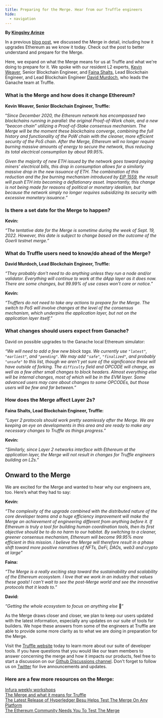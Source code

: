 ```yaml
---
title: Preparing for the Merge. Hear from our Truffle engineers 
hide:
  - navigation
---
```


**By [Kingsley Arinze](https://twitter.com/heydamali)**

In a previous [blog post](https://trufflesuite.com/blog/the-merge-and-what-it-means-for-truffle), we discussed the Merge in detail, including how it upgrades Ethereum as we know it today. Check out the post to better understand and prepare for the Merge.

Here, we expand on what the Merge means for us at Truffle and what we're doing to prepare for it. We spoke with our resident L2 experts, [Kevin Weaver](https://twitter.com/kevin_weaver), Senior Blockchain Engineer, and [Faina Shalts](https://twitter.com/bitsplaining), Lead Blockchain Engineer, and Lead Blockchain Engineer [David Murdoch](https://twitter.com/atdavidmurdoch), who leads the Ganache team at Truffle.

### ​​What is the Merge and how does it change Ethereum?

**Kevin Weaver, Senior Blockchain Engineer, Truffle:**

“*Since December 2020, the Ethereum network has encompassed two blockchains running in parallel: the original Proof-of-Work chain, and a new “beacon chain” utilizing a Proof-of-Stake consensus mechanism. The Merge will be the moment these blockchains converge, combining the full history and functionality of the PoW chain with the cleaner, more efficient security of the PoS chain. After the Merge, Ethereum will no longer require burning massive amounts of energy to secure the network, thus reducing its total electrical consumption by about 99.95%.* 

*Given the majority of new ETH issued by the network goes toward paying miners’ electrical bills, this drop in consumption allows for a similarly massive drop in the new issuance of ETH. The combination of this reduction and the fee burning mechanism introduced by [EIP 1559](https://consensys.net/blog/quorum/what-is-eip-1559-how-will-it-change-ethereum), the result will push ETH into becoming a deflationary asset. Importantly, this change is not being made for reasons of political or monetary idealism, but because the network simply no longer requires subsidizing its security with excessive monetary issuance.”*

### Is there a set date for the Merge to happen?

**Kevin:**

*“The tentative date for the Merge is sometime during the week of Sept. 19, 2022. However, this date is subject to change based on the outcome of the Goerli testnet merge.”*

### What do Truffle users need to know/do ahead of the Merge?

**David Murdoch, Lead Blockchain Engineer, Truffle:**

*“They probably don't need to do anything unless they run a node and/or validator. Everything will continue to work at the dApp layer as it does now. There are some changes, but 99.99% of use cases won't care or notice.”* 

**Kevin:**

*“Trufflers do not need to take any actions to prepare for the Merge. The switch to PoS will involve changes at the level of the consensus mechanism, which underpins the application layer, but not on the application layer itself.”*

### What changes should users expect from Ganache?

David on possible upgrades to the Ganache local Ethereum simulator:

*“We will need to add a few new block tags. We currently use `"latest"`, `"earliest"`, and `"pending"`. We may add `"safe"`, `"finalized"`, and probably `"unsafe"` to this list, though we aren't yet sure of the significance these will have outside of forking. The `difficulty` field and OPCODE will change, as well as a few other small changes to block headers. Almost everything else will be internal changes, most of which will be in the EVM layer. Some advanced users may care about changes to some OPCODEs, but those users will be few and far between.”*

### How does the Merge affect Layer 2s? 

**Faina Shalts, Lead Blockchain Engineer, Truffle:**

*“Layer 2 protocols should work pretty seamlessly after the Merge. We are keeping an eye on developments in this area and are ready to make any necessary changes to Truffle as things progress.”*

**Kevin:**

*“Similarly, since Layer 2 networks interface with Ethereum at the application layer, the Merge will not result in changes for Truffle engineers building on L2s.”*

## Onward to the Merge

We are excited for the Merge and  wanted to hear why our engineers are, too. Here’s what they had to say:

**Kevin:**

*“The complexity of the upgrade combined with the distributed nature of the core developer teams and a huge efficiency improvement will make the Merge an achievement of engineering different from anything before it. If Ethereum is truly a tool for building human coordination tools, then its first objective should be to do no harm to our habitat. By switching to a cleaner, greener consensus mechanism, Ethereum will become 99.95% more efficient in this mission. I believe the Merge will therefore result in a phase shift toward more positive narratives of NFTs, DeFi, DAOs, web3 and crypto at large”*

**Faina:**

*“The Merge is a really exciting step toward the sustainability and scalability of the Ethereum ecosystem. I love that we work in an industry that values these goals! I can't wait to see the post-Merge world and see the innovative protocols that it leads to.”* 

**David:**

*“Getting the whole ecosystem to focus on anything else* 🙂” 

As the Merge draws closer and closer, we plan to keep our users updated with the latest information, especially any updates on our suite of tools for builders. We hope these answers from some of the engineers at Truffle are able to provide some more clarity as to what we are doing in preparation for the Merge.

Visit the [Truffle website](https://trufflesuite.com) today to learn more about our suite of developer tools. If you have questions that you would like our team members to answer concerning the merge and how it impacts our products, feel free to start a discussion on our [Github Discussions channel](https://github.com/orgs/trufflesuite/discussions). Don't forget to follow us on [Twitter](https://twitter.com/trufflesuite) for live announcements and updates.

### Here are a few more resources on the Merge:

[Infura weekly workshops](https://blog.infura.io/post/how-to-stay-informed-about-the-merge-with-infura)  
[The Merge and what it means for Truffle](https://trufflesuite.com/blog/the-merge-and-what-it-means-for-truffle)  
[The Latest Release of Hyperledger Besu Helps Test The Merge On Any Platform](https://consensys.net/blog/news/the-latest-release-of-besu-helps-test-the-merge-on-any-platform)  
[The Ethereum Community Needs You To Test The Merge](https://consensys.net/blog/news/the-ethereum-community-needs-you-to-test-the-merge)  